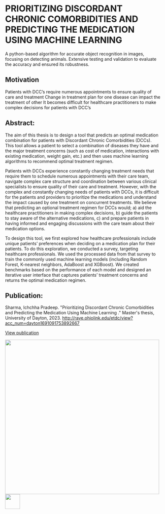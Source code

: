 # PRIORITIZING DISCORDANT CHRONIC COMORBIDITIES AND PREDICTING THE MEDICATION USING MACHINE LEARNING
A python-based algorithm for accurate object recognition in images, focusing on detecting animals.
Extensive testing and validation to evaluate the accuracy and ensured its robustness.

## Motivation
Patients with DCC’s require numerous appointments to ensure quality of care and treatment 
Change in treatment plan for one disease can impact the treatment of other
It becomes difficult for healthcare practitioners to make complex decisions for patients with DCC’s

## Abstract:
The aim of this thesis is to design a tool that predicts an optimal medication combination for patients with Discordant Chronic Comorbidities (DCCs). This tool allows a patient to select a combination of diseases they have and the major treatment concerns (such as cost of medication, interactions with existing medication, weight gain, etc.) and then uses machine learning algorithms to recommend optimal treatment regimen. 

Patients with DCCs experience constantly changing treatment needs that require them to schedule numerous appointments with their care team, navigate complex care structure and coordination between various clinical specialists to ensure quality of their care and treatment. However, with the complex and constantly changing needs of patients with DCCs, it is difficult for the patients and providers to prioritize the medications and understand the impact caused by one treatment on concurrent treatments. We believe that predicting an optional treatment regimen for DCCs would; a) aid the healthcare practitioners in making complex decisions, b) guide the patients to stay aware of the alternative medications, c) and prepare patients in having informed and engaging discussions with the care team about their medication options. 

To design this tool, we first explored how healthcare professionals include unique patients’ preferences when deciding on a medication plan for their patients. To do this exploration, we conducted a survey, targeting healthcare professionals. We used the processed data from that survey to train the commonly used machine learning models (including Random Forest, K-nearest neighbors, AdaBoost and XGBoost). We created benchmarks based on the performance of each model and designed an iterative user interface that captures patients’ treatment concerns and returns the optimal medication regimen. 

## Publication:
Sharma, Ichchha Pradeep. "Prioritizing Discordant Chronic Comorbidities and Predicting the Medication Using Machine Learning ." Master's thesis, University of Dayton, 2023. http://rave.ohiolink.edu/etdc/view?acc_num=dayton1691091753892667

[View publication](https://etd.ohiolink.edu/acprod/odb_etd/etd/r/1501/10?clear=10&p10_accession_num=dayton1691091753892667)

<img src="https://github.com/sharmaichchhaa/medicine-prediction-Machine-Learning/assets/125387628/9227a5e2-051b-4955-a4e1-e3fcdc4c66a0" width="500">


<img src="https://github.com/favicon.ico" width="48">
